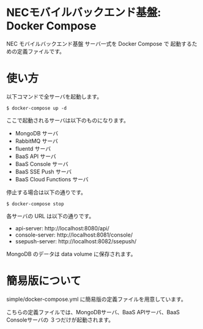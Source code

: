 NECモバイルバックエンド基盤: Docker Compose
===========================================

NEC モバイルバックエンド基盤 サーバ一式を Docker Compose で
起動するための定義ファイルです。

使い方
======

以下コマンドで全サーバを起動します。

    $ docker-compose up -d

ここで起動されるサーバは以下のものになります。

* MongoDB サーバ
* RabbitMQ サーバ
* fluentd サーバ
* BaaS API サーバ
* BaaS Console サーバ
* BaaS SSE Push サーバ
* BaaS Cloud Functions サーバ

停止する場合は以下の通りです。

    $ docker-compose stop
    
各サーバの URL は以下の通りです。

* api-server: http://localhost:8080/api/
* console-server: http://localhost:8081/console/
* ssepush-server: http://localhost:8082/ssepush/

MongoDB のデータは data volume に保存されます。

簡易版について
==============

simple/docker-compose.yml に簡易版の定義ファイルを用意しています。

こちらの定義ファイルでは、MongoDBサーバ、BaaS APIサーバ、BaaS Consoleサーバの
３つだけが起動されます。
